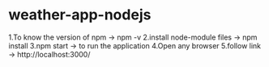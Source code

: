 # weather-app-nodejs
1.To know the version of npm -> npm -v
2.install node-module files -> npm install
3.npm start -> to run the application
4.Open any browser
5.follow link -> http://localhost:3000/
